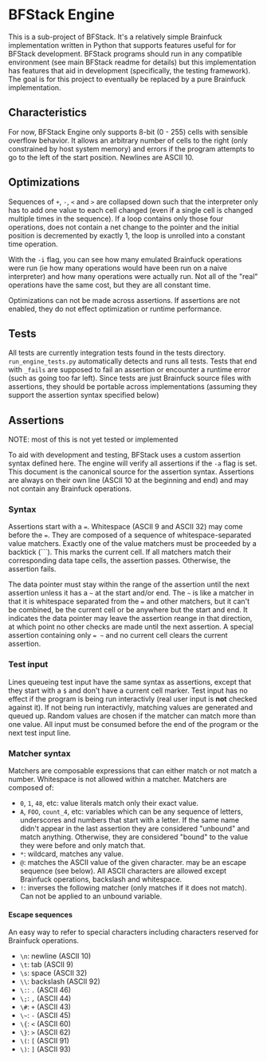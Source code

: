 # BFStack Engine
This is a sub-project of BFStack. It's a relatively simple Brainfuck implementation written in Python that supports features useful for for BFStack development. BFStack programs should run in any compatible environment (see main BFStack readme for details) but this implementation has features that aid in development (specifically, the testing framework). The goal is for this project to eventually be replaced by a pure Brainfuck implementation.

## Characteristics
For now, BFStack Engine only supports 8-bit (0 - 255) cells with sensible overflow behavior. It allows an arbitrary number of cells to the right (only constrained by host system memory) and errors if the program attempts to go to the left of the start position. Newlines are ASCII 10.

## Optimizations
Sequences of `+`, `-`, `<` and `>` are collapsed down such that the interpreter only has to add one value to each cell changed (even if a single cell is changed multiple times in the sequence). If a loop contains only those four operations, does not contain a net change to the pointer and the initial position is decremented by exactly 1, the loop is unrolled into a constant time operation.

With the `-i` flag, you can see how many emulated Brainfuck operations were run (ie how many operations would have been run on a naive interpreter) and how many operations were actually run. Not all of the "real" operations have the same cost, but they are all constant time.

Optimizations can not be made across assertions. If assertions are not enabled, they do not effect optimization or runtime performance.

## Tests
All tests are currently integration tests found in the tests directory. `run_engine_tests.py` automatically detects and runs all tests. Tests that end with `_fails` are supposed to fail an assertion or encounter a runtime error (such as going too far left). Since tests are just Brainfuck source files with assertions, they should be portable across implementations (assuming they support the assertion syntax specified below)

## Assertions
NOTE: most of this is not yet tested or implemented

To aid with development and testing, BFStack uses a custom assertion syntax defined here. The engine will verify all assertions if the `-a` flag is set. This document is the canonical source for the assertion syntax. Assertions are always on their own line (ASCII 10 at the beginning and end) and may not contain any Brainfuck operations.

### Syntax
Assertions start with a `=`. Whitespace (ASCII 9 and ASCII 32) may come before the `=`. They are composed of a sequence of whitespace-separated value matchers. Exactly one of the value matchers must be proceeded by a backtick (`\``). This marks the current cell. If all matchers match their corresponding data tape cells, the assertion passes. Otherwise, the assertion fails.

The data pointer must stay within the range of the assertion until the next assertion unless it has a `~` at the start and/or end. The `~` is like a matcher in that it is whitespace separated from the `=` and other matchers, but it can't be combined, be the current cell or be anywhere but the start and end. It indicates the data pointer may leave the assertion reange in that direction, at which point no other checks are made until the next assertion. A special assertion containing only `= ~` and no current cell clears the current assertion.

### Test input
Lines queueing test input have the same syntax as assertions, except that they start with a `$` and don't have a current cell marker. Test input has no effect if the program is being run interactivly (real user input is __not__ checked against it). If not being run interactivly, matching values are generated and queued up. Random values are chosen if the matcher can match more than one value. All input must be consumed before the end of the program or the next test input line.

### Matcher syntax
Matchers are composable expressions that can either match or not match a number. Whitespace is not allowed within a matcher. Matchers are composed of:
- `0`, `1`, `48`, etc: value literals match only their exact value.
- `A`, `FOO`, `count_4`, etc: variables which can be any sequence of letters, underscores and numbers that start with a letter. If the same name didn't appear in the last assertion they are considered "unbound" and match anything. Otherwise, they are considered "bound" to the value they were before and only match that.
- `*`: wildcard, matches any value.
- `@`*<character>*: matches the ASCII value of the given character. *<character>* may be an escape sequence (see below). All ASCII characters are allowed except Brainfuck operations, backslash and whitespace.
- `!`: inverses the following matcher (only matches if it does not match). Can not be applied to an unbound variable.

#### Escape sequences
An easy way to refer to special characters including characters reserved for Brainfuck operations.
- `\n`: newline (ASCII 10)
- `\t`: tab (ASCII 9)
- `\s`: space (ASCII 32)
- `\\`: backslash (ASCII 92)
- `\:`: `.` (ASCII 46)
- `\;`: `,` (ASCII 44)
- `\#`: `+` (ASCII 43)
- `\~`: `-` (ASCII 45)
- `\{`: `<` (ASCII 60)
- `\}`: `>` (ASCII 62)
- `\(`: `[` (ASCII 91)
- `\)`: `]` (ASCII 93)
